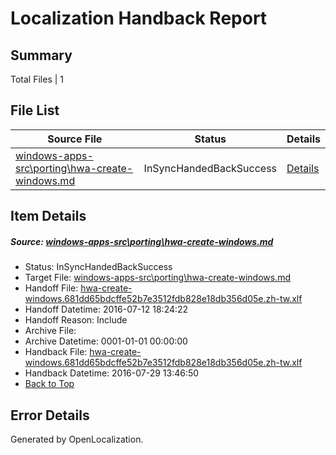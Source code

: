 # <a name='report-top'></a> Localization Handback Report

## Summary
 Total Files | 1

## File List
 Source File | Status | Details 
 ----------- | ------ | ------- 
 [windows-apps-src\porting\hwa-create-windows.md](https://github.com/Microsoft/windows-apps/blob/3de603aec1dd4d4e716acbbb3daa52a306dfa403/windows-apps-src/porting/hwa-create-windows.md) | InSyncHandedBackSuccess | [Details](#05e2362d23ce6d1ce70e20a5610e1a5ede4649873538)

## Item Details
##### <a name='05e2362d23ce6d1ce70e20a5610e1a5ede4649873538'></a> Source: [windows-apps-src\porting\hwa-create-windows.md](https://github.com/Microsoft/windows-apps/blob/3de603aec1dd4d4e716acbbb3daa52a306dfa403/windows-apps-src/porting/hwa-create-windows.md)
* Status: InSyncHandedBackSuccess
* Target File: [windows-apps-src\porting\hwa-create-windows.md](https://github.com/Microsoft/windows-apps.zh-tw/blob/234a619c13a7e1f585b12b66ef4b166e3124e247/windows-apps-src/porting/hwa-create-windows.md)
* Handoff File: [hwa-create-windows.681dd65bdcffe52b7e3512fdb828e18db356d05e.zh-tw.xlf](https://github.com/Microsoft/WDG.handoff/blob/9c918eaa58b42a7f61e2b51f5d5bff7352593d4d/ol-handoff/Microsoft/windows-apps.zh-tw/master/hwa-create-windows.681dd65bdcffe52b7e3512fdb828e18db356d05e.zh-tw.xlf)
* Handoff Datetime: 2016-07-12 18:24:22
* Handoff Reason: Include
* Archive File: 
* Archive Datetime: 0001-01-01 00:00:00
* Handback File: [hwa-create-windows.681dd65bdcffe52b7e3512fdb828e18db356d05e.zh-tw.xlf](https://github.com/Microsoft/WDG.handback/blob/f31476e29f5628c0a5a503eb96875f8d1f5c10c5/ol-handback/Microsoft/windows-apps.zh-tw/master/hwa-create-windows.681dd65bdcffe52b7e3512fdb828e18db356d05e.zh-tw.xlf)
* Handback Datetime: 2016-07-29 13:46:50
* [Back to Top](#report-top)


## Error Details

Generated by OpenLocalization.
